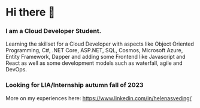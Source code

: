 # Hi there 👋

### I am a Cloud Developer Student.

Learning the skillset for a Cloud Developer with aspects like Object Oriented Programming, C#, .NET Core, ASP.NET, SQL, Cosmos, Microsoft Azure, Entity Framework, Dapper and adding some Frontend like Javascript and React as well as some development models such as waterfall, agile and DevOps. 

### Looking for LIA/Internship autumn fall of 2023

More on my experiences here: https://www.linkedin.com/in/helenasveding/
